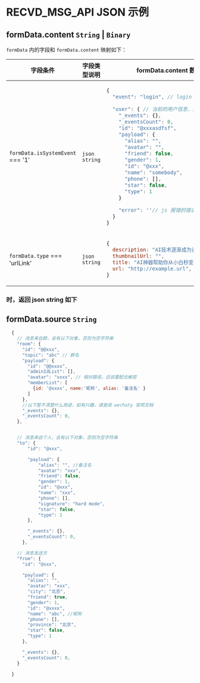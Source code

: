 
# RECVD_MSG_API  JSON 示例

## formData.content  `String` | `Binary`

`formData` 内的字段和 `formData.content` 映射如下：

<table>
  <thead>
    <tr><th>字段条件</th> <th>字段类型说明</th> <th>formData.content 数据结构</th></tr>
  </thead>
  <tbody>
      <tr><td><code>formData.isSystemEvent</code> === '1'</td><td> <code>json string</code></td><td>

```js
{
  "event": "login", // login | logout | error

  "user": { // 当前的用户信息，没有则为null
    "_events": {},
    "_eventsCount": 0,
    "id": "@xxxasdfsf",
    "payload": {
      "alias": "",
      "avatar": "",
      "friend": false,
      "gender": 1,
      "id": "@xxx",
      "name": "somebody",
      "phone": [],
      "star": false,
      "type": 1
    }

    "error": ''// js 报错的错误栈信息
  }
}
```

</td></tr>
<tr>
<td><code>formData.type</code> === 'urlLink'</td>
<td>
<code>json string</code>
</td>
<td>

```js
{
  description: "AI技术逐渐成为设计师的灵感库",
  thumbnailUrl: "",
  title: "AI神器帮助你从小白秒变设计师",
  url: "http://example.url",
}
```

</td>
</tr>
  </tbody>
</table>

### 时，返回 json string 如下

## formData.source `String`

```js
  {
    // 消息来自群，会有以下对象，否则为空字符串
    "room": {
      "id": "@@xxx",
      "topic": "abc" // 群名
      "payload": {
        "id": "@@xxxx",
        "adminIdList": [],
        "avatar": "xxxx", // 相对路径，应该要配合解密
        "memberList": [
          {id: '@xxxx', name:'昵称', alias: '备注名' }
        ]
      },
      //以下暂不清楚什么用途，如有兴趣，请查阅 wechaty 官网文档
      "_events": {},
      "_eventsCount": 0,
    },


    // 消息来自个人，会有以下对象，否则为空字符串
    "to": {
        "id": "@xxx",

        "payload": {
            "alias": "", //备注名
            "avatar": "xxx",
            "friend": false,
            "gender": 1,
            "id": "@xxx",
            "name": "xxx",
            "phone": [],
            "signature": "hard mode",
            "star": false,
            "type": 1
        },

        "_events": {},
        "_eventsCount": 0,
      },

    // 消息发送方
    "from": {
      "id": "@xxx",

      "payload": {
        "alias": "",
        "avatar": "xxx",
        "city": "北京",
        "friend": true,
        "gender": 1,
        "id": "@xxxx",
        "name": "abc", //昵称
        "phone": [],
        "province": "北京",
        "star": false,
        "type": 1
      },

      "_events": {},
      "_eventsCount": 0,
    }

  }
```
